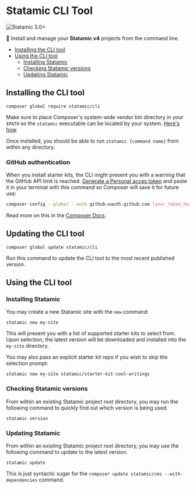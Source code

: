 # Statamic CLI Tool

![Statamic 3.0+](https://img.shields.io/badge/Statamic-3.0+-FF269E?style=for-the-badge&link=https://statamic.com)

🌴 Install and manage your **Statamic v4** projects from the command line.

- [Installing the CLI tool](#installing-the-cli-tool)
- [Using the CLI tool](#using-the-cli-tool)
    - [Installing Statamic](#installing-statamic)
    - [Checking Statamic versions](#checking-statamic-versions)
    - [Updating Statamic](#updating-statamic)

## Installing the CLI tool

```
composer global require statamic/cli
```

Make sure to place Composer's system-wide vendor bin directory in your `$PATH` so the `statamic` executable can be located by your system. [Here's how](https://statamic.dev/troubleshooting/command-not-found-statamic).

Once installed, you should be able to run `statamic {command name}` from within any directory.

### GitHub authentication

When you install starter kits, the CLI might present you with a warning that the GitHub API limit is reached. [Generate a Personal acces token](https://github.com/settings/tokens/new) and paste it in your terminal with this command so Composer will save it for future use:

```bash
composer config --global --auth github-oauth.github.com [your_token_here]
```

Read more on this in the [Composer Docs](https://getcomposer.org/doc/articles/authentication-for-private-packages.md).

## Updating the CLI tool

```
composer global update statamic/cli
```

Run this command to update the CLI tool to the most recent published version.

## Using the CLI tool

### Installing Statamic

You may create a new Statamic site with the `new` command:

```
statamic new my-site
```

This will present you with a list of supported starter kits to select from.  Upon selection, the latest version will be downloaded and installed into the `my-site` directory.

You may also pass an explicit starter kit repo if you wish to skip the selection prompt:

```
statamic new my-site statamic/starter-kit-cool-writings
```

### Checking Statamic versions

From within an existing Statamic project root directory, you may run the following command to quickly find out which version is being used.

```
statamic version
```

### Updating Statamic

From within an existing Statamic project root directory, you may use the following command to update to the latest version.

```
statamic update
```

This is just syntactic sugar for the `composer update statamic/cms --with-dependencies` command.
